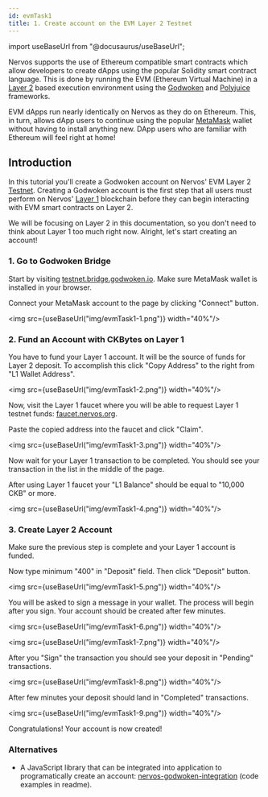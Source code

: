 ```yaml
---
id: evmTask1
title: 1. Create account on the EVM Layer 2 Testnet
---
```

import useBaseUrl from "@docusaurus/useBaseUrl";


Nervos supports the use of Ethereum compatible smart contracts which allow developers to create dApps using the popular Solidity smart contract language. This is done by running the EVM (Ethereum Virtual Machine) in a [Layer 2](../concept-explainers/structure.md#layer-1--layer-2) based execution environment using the [Godwoken](../concept-explainers/frameworks.md#godwoken) and [Polyjuice](../concept-explainers/frameworks.md#polyjuice) frameworks.

EVM dApps run nearly identically on Nervos as they do on Ethereum. This, in turn, allows dApp users to continue using the popular [MetaMask](../concept-explainers/wallets.md#metamask) wallet without having to install anything new. DApp users who are familiar with Ethereum will feel right at home!

## Introduction

In this tutorial you'll create a Godwoken account on Nervos' EVM Layer 2 [Testnet](../concept-explainers/structure.md#mainnet-testnet-devnet). Creating a Godwoken account is the first step that all users must perform on Nervos' [Layer 1](../concept-explainers/structure.md#layer-1--layer-2) blockchain before they can begin interacting with EVM smart contracts on Layer 2.

We will be focusing on Layer 2 in this documentation, so you don't need to think about Layer 1 too much right now. Alright, let's start creating an account!

### 1. Go to Godwoken Bridge

Start by visiting [testnet.bridge.godwoken.io](https://testnet.bridge.godwoken.io/). Make sure MetaMask wallet is installed in your browser.

Connect your MetaMask account to the page by clicking "Connect" button.

<img src={useBaseUrl("img/evmTask1-1.png")}  width="40%"/>

### 2. Fund an Account with CKBytes on Layer 1

You have to fund your Layer 1 account. It will be the source of funds for Layer 2 deposit. To accomplish this click "Copy Address" to the right from "L1 Wallet Address".&#x20;

<img src={useBaseUrl("img/evmTask1-2.png")}  width="40%"/>

Now, visit the Layer 1 faucet where you will be able to request Layer 1 testnet funds: [faucet.nervos.org](https://faucet.nervos.org/).

Paste the copied address into the faucet and click "Claim".

<img src={useBaseUrl("img/evmTask1-3.png")}  width="40%"/>

Now wait for your Layer 1 transaction to be completed. You should see your transaction in the list in the middle of the page.

After using Layer 1 faucet your "L1 Balance" should be equal to "10,000 CKB" or more.

<img src={useBaseUrl("img/evmTask1-4.png")}  width="40%"/>

### 3. Create Layer 2 Account

Make sure the previous step is complete and your Layer 1 account is funded.

Now type minimum "400" in "Deposit" field. Then click "Deposit" button.

<img src={useBaseUrl("img/evmTask1-5.png")}  width="40%"/>

You will be asked to sign a message in your wallet. The process will begin after you sign. Your account should be created after few minutes.

<img src={useBaseUrl("img/evmTask1-6.png")}  width="40%"/>

<img src={useBaseUrl("img/evmTask1-7.png")}  width="40%"/>

After you "Sign" the transaction you should see your deposit in "Pending" transactions.

<img src={useBaseUrl("img/evmTask1-8.png")}  width="40%"/>

After few minutes your deposit should land in "Completed" transactions.

<img src={useBaseUrl("img/evmTask1-9.png")}  width="40%"/>

Congratulations! Your account is now created!

### Alternatives

* A JavaScript library that can be integrated into application to programatically create an account: [nervos-godwoken-integration](https://github.com/Roger-Rumblefish/nervos-godwoken-integration) (code examples in readme).